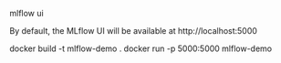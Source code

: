 mlflow ui

By default, the MLflow UI will be available at http://localhost:5000

docker build -t mlflow-demo .
docker run -p 5000:5000 mlflow-demo
